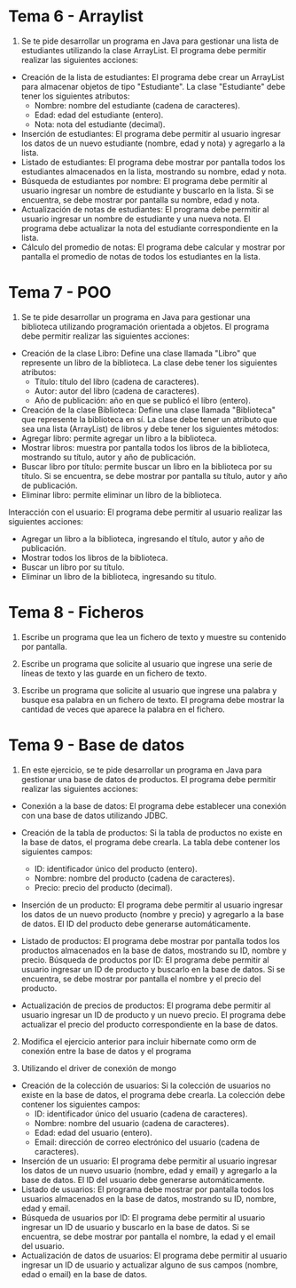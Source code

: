 # Tema 6 - Arraylist

1. Se te pide desarrollar un programa en Java para gestionar una lista de estudiantes utilizando la clase ArrayList. El programa debe permitir realizar las siguientes acciones:

- Creación de la lista de estudiantes: El programa debe crear un ArrayList para almacenar objetos de tipo "Estudiante". La clase "Estudiante" debe tener los siguientes atributos:
  - Nombre: nombre del estudiante (cadena de caracteres).
  - Edad: edad del estudiante (entero).
  - Nota: nota del estudiante (decimal).
- Inserción de estudiantes: El programa debe permitir al usuario ingresar los datos de un nuevo estudiante (nombre, edad y nota) y agregarlo a la lista.
- Listado de estudiantes: El programa debe mostrar por pantalla todos los estudiantes almacenados en la lista, mostrando su nombre, edad y nota.
- Búsqueda de estudiantes por nombre: El programa debe permitir al usuario ingresar un nombre de estudiante y buscarlo en la lista. Si se encuentra, se debe mostrar por pantalla su nombre, edad y nota.
- Actualización de notas de estudiantes: El programa debe permitir al usuario ingresar un nombre de estudiante y una nueva nota. El programa debe actualizar la nota del estudiante correspondiente en la lista.
- Cálculo del promedio de notas: El programa debe calcular y mostrar por pantalla el promedio de notas de todos los estudiantes en la lista.

# Tema 7 - POO

1. Se te pide desarrollar un programa en Java para gestionar una biblioteca utilizando programación orientada a objetos. El programa debe permitir realizar las siguientes acciones:

- Creación de la clase Libro: Define una clase llamada "Libro" que represente un libro de la biblioteca. La clase debe tener los siguientes atributos:
  - Título: título del libro (cadena de caracteres).
  - Autor: autor del libro (cadena de caracteres).
  - Año de publicación: año en que se publicó el libro (entero).
- Creación de la clase Biblioteca: Define una clase llamada "Biblioteca" que represente la biblioteca en sí. La clase debe tener un atributo que sea una lista (ArrayList) de libros y debe tener los siguientes métodos:
- Agregar libro: permite agregar un libro a la biblioteca.
- Mostrar libros: muestra por pantalla todos los libros de la biblioteca, mostrando su título, autor y año de publicación.
- Buscar libro por título: permite buscar un libro en la biblioteca por su título. Si se encuentra, se debe mostrar por pantalla su título, autor y año de publicación.
- Eliminar libro: permite eliminar un libro de la biblioteca.

Interacción con el usuario: El programa debe permitir al usuario realizar las siguientes acciones:

- Agregar un libro a la biblioteca, ingresando el título, autor y año de publicación.
- Mostrar todos los libros de la biblioteca.
- Buscar un libro por su título.
- Eliminar un libro de la biblioteca, ingresando su título.

# Tema 8 - Ficheros

1. Escribe un programa que lea un fichero de texto y muestre su contenido por pantalla.

2. Escribe un programa que solicite al usuario que ingrese una serie de líneas de texto y las guarde en un fichero de texto.

3. Escribe un programa que solicite al usuario que ingrese una palabra y busque esa palabra en un fichero de texto. El programa debe mostrar la cantidad de veces que aparece la palabra en el fichero.

# Tema 9 - Base de datos

1. En este ejercicio, se te pide desarrollar un programa en Java para gestionar una base de datos de productos. El programa debe permitir realizar las siguientes acciones:

- Conexión a la base de datos: El programa debe establecer una conexión con una base de datos utilizando JDBC.
- Creación de la tabla de productos: Si la tabla de productos no existe en la base de datos, el programa debe crearla. La tabla debe contener los siguientes campos:

  - ID: identificador único del producto (entero).
  - Nombre: nombre del producto (cadena de caracteres).
  - Precio: precio del producto (decimal).

- Inserción de un producto: El programa debe permitir al usuario ingresar los datos de un nuevo producto (nombre y precio) y agregarlo a la base de datos. El ID del producto debe generarse automáticamente.
- Listado de productos: El programa debe mostrar por pantalla todos los productos almacenados en la base de datos, mostrando su ID, nombre y precio.
  Búsqueda de productos por ID: El programa debe permitir al usuario ingresar un ID de producto y buscarlo en la base de datos. Si se encuentra, se debe mostrar por pantalla el nombre y el precio del producto.
- Actualización de precios de productos: El programa debe permitir al usuario ingresar un ID de producto y un nuevo precio. El programa debe actualizar el precio del producto correspondiente en la base de datos.

2. Modifica el ejercicio anterior para incluir hibernate como orm de conexión entre la base de datos y el programa

3. Utilizando el driver de conexión de mongo

- Creación de la colección de usuarios: Si la colección de usuarios no existe en la base de datos, el programa debe crearla. La colección debe contener los siguientes campos:
  - ID: identificador único del usuario (cadena de caracteres).
  - Nombre: nombre del usuario (cadena de caracteres).
  - Edad: edad del usuario (entero).
  - Email: dirección de correo electrónico del usuario (cadena de caracteres).
- Inserción de un usuario: El programa debe permitir al usuario ingresar los datos de un nuevo usuario (nombre, edad y email) y agregarlo a la base de datos. El ID del usuario debe generarse automáticamente.
- Listado de usuarios: El programa debe mostrar por pantalla todos los usuarios almacenados en la base de datos, mostrando su ID, nombre, edad y email.
- Búsqueda de usuarios por ID: El programa debe permitir al usuario ingresar un ID de usuario y buscarlo en la base de datos. Si se encuentra, se debe mostrar por pantalla el nombre, la edad y el email del usuario.
- Actualización de datos de usuarios: El programa debe permitir al usuario ingresar un ID de usuario y actualizar alguno de sus campos (nombre, edad o email) en la base de datos.
